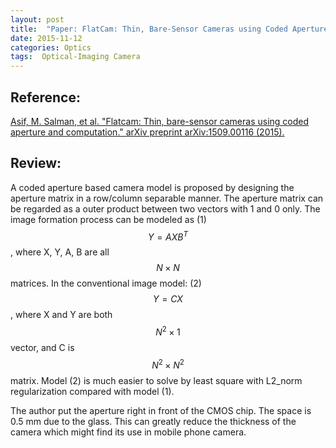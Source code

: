 ```yaml
---
layout: post
title:  "Paper: FlatCam: Thin, Bare-Sensor Cameras using Coded Aperture and Computation"
date: 2015-11-12
categories: Optics
tags:  Optical-Imaging Camera
---
```


## Reference:

[Asif, M. Salman, et al. "Flatcam: Thin, bare-sensor cameras using coded aperture and computation." arXiv preprint arXiv:1509.00116 (2015).](https://arxiv.org/abs/1509.00116)

## Review:

A coded aperture based camera model is proposed by designing the aperture matrix in a row/column separable manner. The aperture matrix can be regarded as a outer product between two vectors with 1 and 0 only. The image formation process can be modeled as (1) $$Y = AXB^T$$, where X, Y, A, B are all $$N \times N$$ matrices. In the conventional image model: (2) $$Y = CX$$, where X and Y are both $$N^2 \times 1$$ vector, and C is $$N^2 \times N^2$$ matrix. Model (2) is much easier to solve by least square with L2_norm regularization compared with model (1).

The author put the aperture right in front of the CMOS chip. The space is 0.5 mm due to the glass. This can greatly reduce the thickness of the camera which might find its use in mobile phone camera.
